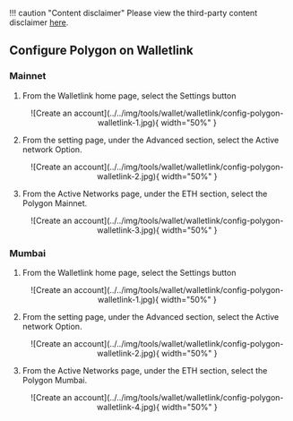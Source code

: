 !!! caution "Content disclaimer"
    Please view the third-party content disclaimer [here](https://github.com/0xPolygon/wiki/blob/master/CONTENT_DISCLAIMER.md).

## Configure Polygon on Walletlink

### Mainnet

1. From the Walletlink home page, select the Settings button

    <center>
    ![Create an account](../../img/tools/wallet/walletlink/config-polygon-walletlink-1.jpg){ width="50%" }
    </center>

2. From the setting page, under the Advanced section, select the Active network Option.

    <center>
    ![Create an account](../../img/tools/wallet/walletlink/config-polygon-walletlink-2.jpg){ width="50%" }
    </center>

3. From the Active Networks page, under the ETH section, select the Polygon Mainnet.

    <center>
    ![Create an account](../../img/tools/wallet/walletlink/config-polygon-walletlink-3.jpg){ width="50%" }
    </center>

### Mumbai

1. From the Walletlink home page, select the Settings button

    <center>
    ![Create an account](../../img/tools/wallet/walletlink/config-polygon-walletlink-1.jpg){ width="50%" }
    </center>

2. From the setting page, under the Advanced section, select the Active network Option.

    <center>
    ![Create an account](../../img/tools/wallet/walletlink/config-polygon-walletlink-2.jpg){ width="50%" }
    </center>

3. From the Active Networks page, under the ETH section, select the Polygon Mumbai.

    <center>
    ![Create an account](../../img/tools/wallet/walletlink/config-polygon-walletlink-4.jpg){ width="50%" }
    </center>
